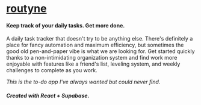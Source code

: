 # [routyne](https://www.routyne.app/)
#### Keep track of your daily tasks.  Get more done.

A daily task tracker that doesn't try to be anything else. There's definitely a place for fancy automation and maximum efficiency, but sometimes the good old pen-and-paper vibe is what we are looking for. Get started quickly thanks to a non-intimidating organization system and find work more enjoyable with features like a friend's list, leveling system, and weekly challenges to complete as you work.

*This is the to-do app I've always wanted but could never find.*
##### Created with React + Supabase.